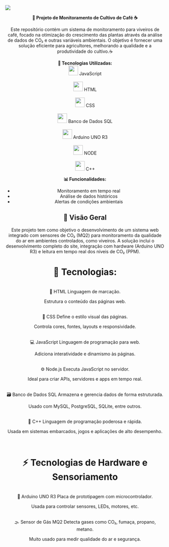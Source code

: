 
<img align="center" src="Site/assets/imgs/logo-seedtech.svg"> <br>



<div align="center">
  <strong>🌱 Projeto de Monitoramento de Cultivo de Café ☕️</strong>
</div>

<div align="center">
  <p>Este repositório contém um sistema de monitoramento para viveiros de café, focado na otimização do crescimento das plantas através da análise de dados de CO₂ e outras variáveis ambientais. O objetivo é fornecer uma solução eficiente para agricultores, melhorando a qualidade e a produtividade do cultivo.☕️</p>

  
  <p align=center>

<strong>🔧 Tecnologias Utilizadas:</strong><br>
<img src="Site/assets/imgs/logoJs.png" width="30"> JavaScript<br><br>
<img src="Site/assets/imgs/iconHTML.png" width="30"> HTML<br><br>
<img src="Site/assets/imgs/iconCSS.png" width="30"> CSS<br><br>
<img src="Site/assets/imgs/iconMysql.png" width="30"> Banco de Dados SQL<br><br>
<img src="Site/assets/imgs/iconArduino.png" width="30"> Arduino UNO R3<br><br>
<img src="Site/assets/imgs/iconNodeJs.png" width="30"> NODE<br><br>
<img src="Site/assets/imgs/iconC++.png" width="30"> C++


<strong>📊 Funcionalidades:</strong>

- Monitoramento em tempo real
- Análise de dados históricos
- Alertas de condições ambientais
</p>
  
</div>

<div align=center>

## 🔭 Visão Geral

Este projeto tem como objetivo o desenvolvimento de um sistema web integrado com sensores de CO₂ (MQ2) para monitoramento da qualidade do ar em ambientes controlados, como viveiros. A solução inclui o desenvolvimento completo do site, integração com hardware (Arduino UNO R3) e leitura em tempo real dos níveis de CO₂ (PPM).
<br>
 <h1>🔧 Tecnologias:</h1>
<br>
📜 HTML
Linguagem de marcação.

Estrutura o conteúdo das páginas web.

<br>
🎨 CSS
Define o estilo visual das páginas.

Controla cores, fontes, layouts e responsividade.

<br>
💻 JavaScript
Linguagem de programação para web.

Adiciona interatividade e dinamismo às páginas.

<br>
⚙️ Node.js
Executa JavaScript no servidor.

Ideal para criar APIs, servidores e apps em tempo real.

<br>
🗃️ Banco de Dados SQL
Armazena e gerencia dados de forma estruturada.

Usado com MySQL, PostgreSQL, SQLite, entre outros.

<br>
🧠 C++
Linguagem de programação poderosa e rápida.

Usada em sistemas embarcados, jogos e aplicações de alto desempenho.
<br>

<br>
<h1>⚡ Tecnologias de Hardware e Sensoriamento</h1>

<br>
🧩 Arduino UNO R3
Placa de prototipagem com microcontrolador.

Usada para controlar sensores, LEDs, motores, etc.

<br>
🌫️ Sensor de Gás MQ2
Detecta gases como CO₂, fumaça, propano, metano.

Muito usado para medir qualidade do ar e segurança.

</div>
